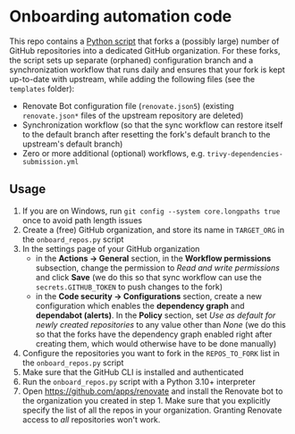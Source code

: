 # Onboarding automation code

This repo contains a [Python script](./onboard_repos.py) that forks a (possibly large) number of GitHub repositories into a dedicated GitHub organization. For these forks, the script sets up separate (orphaned) configuration branch and a synchronization workflow that runs daily and ensures that your fork is kept up-to-date with upstream, while adding the following files (see the `templates` folder):

- Renovate Bot configuration file (`renovate.json5`) (existing `renovate.json*` files of the upstream repository are deleted)
- Synchronization workflow (so that the sync workflow can restore itself to the default branch after resetting the fork's default branch to the upstream's default branch)
- Zero or more additional (optional) workflows, e.g. `trivy-dependencies-submission.yml`

## Usage

1. If you are on Windows, run `git config --system core.longpaths true` once to avoid path length issues
2. Create a (free) GitHub organization, and store its name in `TARGET_ORG` in the `onboard_repos.py` script
3. In the settings page of your GitHub organization
   * in the **Actions -> General** section, in the **Workflow permissions** subsection, change the permission to _Read and write permissions_ and click **Save** (we do this so that sync workflow can use the `secrets.GITHUB_TOKEN` to push changes to the fork)
   * in the **Code security -> Configurations** section, create a new configuration which enables the **dependency graph** and **dependabot (alerts)**. In the **Policy** section, set _Use as default for newly created repositories_ to any value other than _None_ (we do this so that the forks have the dependency graph enabled right after creating them, which would otherwise have to be done manually)
4. Configure the repositories you want to fork in the `REPOS_TO_FORK` list in the `onboard_repos.py` script
5. Make sure that the GitHub CLI is installed and authenticated
6. Run the `onboard_repos.py` script with a Python 3.10+ interpreter
7. Open https://github.com/apps/renovate and install the Renovate bot to the organization you created in step 1. Make sure that you explicitly specify the list of all the repos in your organization. Granting Renovate access to _all_ repositories won't work.
